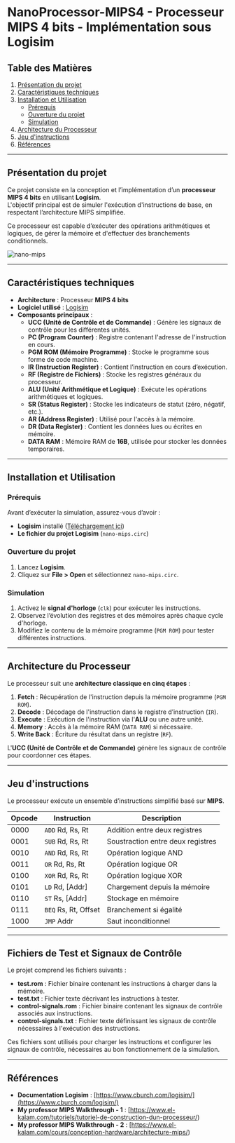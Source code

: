 # NanoProcessor-MIPS4 - Processeur MIPS 4 bits - Implémentation sous Logisim  

## Table des Matières  

1. [Présentation du projet](#présentation-du-projet)  
2. [Caractéristiques techniques](#caractéristiques-techniques)  
3. [Installation et Utilisation](#installation-et-utilisation)  
   - [Prérequis](#prérequis)  
   - [Ouverture du projet](#ouverture-du-projet)  
   - [Simulation](#simulation)  
4. [Architecture du Processeur](#architecture-du-processeur)  
5. [Jeu d'instructions](#jeu-dinstructions)  
6. [Références](#références)  

---

## Présentation du projet  

Ce projet consiste en la conception et l’implémentation d’un **processeur MIPS 4 bits** en utilisant **Logisim**.  
L'objectif principal est de simuler l'exécution d'instructions de base, en respectant l’architecture MIPS simplifiée.  

Ce processeur est capable d’exécuter des opérations arithmétiques et logiques, de gérer la mémoire et d'effectuer des branchements conditionnels.  

![nano-mips](https://github.com/user-attachments/assets/fff03f9f-3c7c-465c-af09-26b9f55f9edc)

---

## Caractéristiques techniques  

- **Architecture** : Processeur **MIPS 4 bits**  
- **Logiciel utilisé** : [Logisim](https://sourceforge.net/projects/circuit/)  
- **Composants principaux** :
  - **UCC (Unité de Contrôle et de Commande)** : Génère les signaux de contrôle pour les différentes unités.  
  - **PC (Program Counter)** : Registre contenant l'adresse de l'instruction en cours.  
  - **PGM ROM (Mémoire Programme)** : Stocke le programme sous forme de code machine.  
  - **IR (Instruction Register)** : Contient l’instruction en cours d’exécution.  
  - **RF (Registre de Fichiers)** : Stocke les registres généraux du processeur.  
  - **ALU (Unité Arithmétique et Logique)** : Exécute les opérations arithmétiques et logiques.  
  - **SR (Status Register)** : Stocke les indicateurs de statut (zéro, négatif, etc.).  
  - **AR (Address Register)** : Utilisé pour l'accès à la mémoire.  
  - **DR (Data Register)** : Contient les données lues ou écrites en mémoire.  
  - **DATA RAM** : Mémoire RAM de **16B**, utilisée pour stocker les données temporaires.  

---

## Installation et Utilisation  

### Prérequis  
Avant d’exécuter la simulation, assurez-vous d’avoir :  
- **Logisim** installé ([Téléchargement ici](https://sourceforge.net/projects/circuit/))  
- **Le fichier du projet Logisim** (`nano-mips.circ`)  

### Ouverture du projet  
1. Lancez **Logisim**.  
2. Cliquez sur **File > Open** et sélectionnez `nano-mips.circ`.  

### Simulation  
1. Activez le **signal d'horloge** (`clk`) pour exécuter les instructions.  
2. Observez l’évolution des registres et des mémoires après chaque cycle d'horloge.  
3. Modifiez le contenu de la mémoire programme (`PGM ROM`) pour tester différentes instructions.  

---

## Architecture du Processeur  

Le processeur suit une **architecture classique en cinq étapes** :  
1. **Fetch** : Récupération de l'instruction depuis la mémoire programme (`PGM ROM`).  
2. **Decode** : Décodage de l'instruction dans le registre d’instruction (`IR`).  
3. **Execute** : Exécution de l'instruction via l'**ALU** ou une autre unité.  
4. **Memory** : Accès à la mémoire RAM (`DATA RAM`) si nécessaire.  
5. **Write Back** : Écriture du résultat dans un registre (`RF`).  

L'**UCC (Unité de Contrôle et de Commande)** génère les signaux de contrôle pour coordonner ces étapes.  

---

## Jeu d'instructions  

Le processeur exécute un ensemble d’instructions simplifié basé sur **MIPS**.  

| Opcode | Instruction | Description |
|--------|------------|-------------|
| 0000   | `ADD` Rd, Rs, Rt | Addition entre deux registres |
| 0001   | `SUB` Rd, Rs, Rt | Soustraction entre deux registres |
| 0010   | `AND` Rd, Rs, Rt | Opération logique AND |
| 0011   | `OR` Rd, Rs, Rt | Opération logique OR |
| 0100   | `XOR` Rd, Rs, Rt | Opération logique XOR |
| 0101   | `LD` Rd, [Addr] | Chargement depuis la mémoire |
| 0110   | `ST` Rs, [Addr] | Stockage en mémoire |
| 0111   | `BEQ` Rs, Rt, Offset | Branchement si égalité |
| 1000   | `JMP` Addr | Saut inconditionnel |

---

## Fichiers de Test et Signaux de Contrôle  

Le projet comprend les fichiers suivants :

- **test.rom** : Fichier binaire contenant les instructions à charger dans la mémoire.
- **test.txt** : Fichier texte décrivant les instructions à tester.
- **control-signals.rom** : Fichier binaire contenant les signaux de contrôle associés aux instructions.
- **control-signals.txt** : Fichier texte définissant les signaux de contrôle nécessaires à l'exécution des instructions.

Ces fichiers sont utilisés pour charger les instructions et configurer les signaux de contrôle, nécessaires au bon fonctionnement de la simulation.

---

## Références  

- **Documentation Logisim** : [https://www.cburch.com/logisim/](https://www.cburch.com/logisim/)  
- **My professor MIPS Walkthrough - 1** : [https://www.el-kalam.com/tutoriels/tutoriel-de-construction-dun-processeur/)
- **My professor MIPS Walkthrough - 2** : [https://www.el-kalam.com/cours/conception-hardware/architecture-mips/)  
